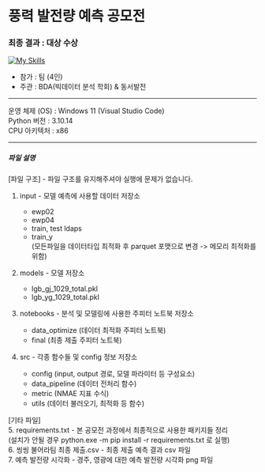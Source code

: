 # 풍력 발전량 예측 공모전
### 최종 결과 : 대상 수상
[![My Skills](https://skillicons.dev/icons?i=py,sklearn,tensorflow)](https://skillicons.dev)
- 참가 : 팀 (4인)
- 주관 : BDA(빅데이터 분석 학회) & 동서발전  

-----------------------------------

운영 체제 (OS) : Windows 11 (Visual Studio Code)  
Python 버전 : 3.10.14  
CPU 아키텍처 : x86  

-----------------------------------

##### 파일 설명

[파일 구조] - 파일 구조를 유지해주셔야 실행에 문제가 없습니다.  
1. input - 모델 예측에 사용할 데이터 저장소  
    - ewp02  
    - ewp04  
    - train, test ldaps  
    - train_y  
(모든파일을 데이터타입 최적화 후 parquet 포맷으로 변경 -> 메모리 최적화를 위함)
  
2. models - 모델 저장소  
    - lgb_gj_1029_total.pkl  
    - lgb_yg_1029_total.pkl
      
3. notebooks - 분석 및 모델링에 사용한 주피터 노트북 저장소  
    - data_optimize (데이터 최적화 주피터 노트북)  
    - final (최종 제출 주피터 노트북)
      
4. src - 각종 함수들 및 config 정보 저장소  
    - config (input, output 경로, 모델 파라미터 등 구성요소)  
    - data_pipeline (데이터 전처리 함수)  
    - metric (NMAE 지표 수식)  
    - utils (데이터 불러오기, 최적화 등 함수)  

[기타 파일]  
5. requirements.txt - 본 공모전 과정에서 최종적으로 사용한 패키지들 정리  
(설치가 안될 경우 python.exe -m pip install -r requirements.txt 로 실행)  
6. 씽씽 불어라팀 최종 제출.csv - 최종 제출 예측 결과 csv 파일  
7. 예측 발전량 시각화 - 경주, 영광에 대한 예측 발전량 시각화 png 파일  

